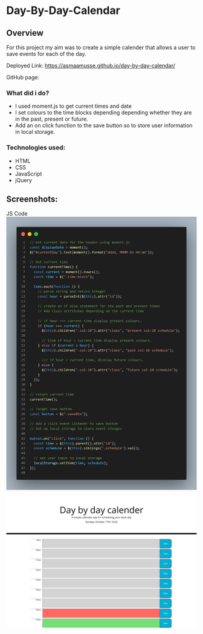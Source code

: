 # Day-By-Day-Calendar

## Overview

For this project my aim was to create a simple calender that allows a user to save events for each of the day.

Deployed Link: https://asmaamusse.github.io/day-by-day-calendar/

GitHub page:

### What did i do?

- I used moment.js to get current times and date
- I set colours to the time blocks depending depending whether they are in the past, present or future.
- Add an on click function to the save button so to store user information in local storage.

### Technologies used:

- HTML
- CSS
- JavaScript
- jQuery

## Screenshots:

JS Code
![code-screenshot png](./assests/images/screenshots/code.png)

![website-screenshot jpg](./assests/images/screenshots/webiste.jpg)
